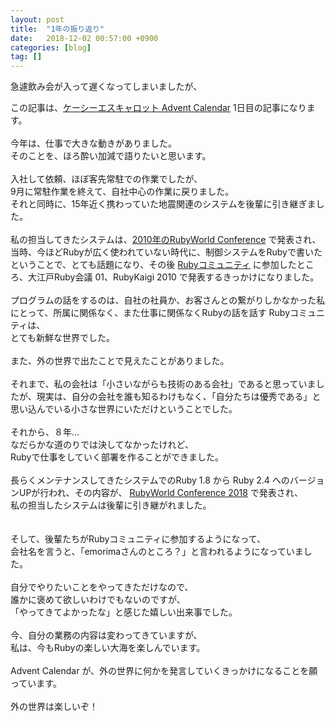 ```yaml
---
layout: post
title:  "1年の振り返り"
date:   2018-12-02 00:57:00 +0900
categories: [blog]
tag: []
---
```

急遽飲み会が入って遅くなってしまいましたが、

この記事は、<a href="https://qiita.com/advent-calendar/2018/kcscarrot">ケーシーエスキャロット Advent Calendar</a>&nbsp;1日目の記事になります。<br />
<br />
今年は、仕事で大きな動きがありました。<br />
そのことを、ほろ酔い加減で語りたいと思います。<br />
<br />
入社して依頼、ほぼ客先常駐での作業でしたが、<br />
9月に常駐作業を終えて、自社中心の作業に戻りました。<br />
それと同時に、15年近く携わっていた地震関連のシステムを後輩に引き継ぎました。<br />
<br />
私の担当してきたシステムは、<a href="http://2010.rubyworld-conf.org/ja/">2010年のRubyWorld Conference</a>&nbsp;で発表され、<br />
当時、今ほどRubyが広く使われていない時代に、制御システムをRubyで書いたということで、とても話題になり、その後 <a href="https://asakusarb.esa.io/">Rubyコミュニティ</a>&nbsp;に参加したところ、大江戸Ruby会議 01、RubyKaigi 2010 で発表するきっかけになりました。<br />
<br />
プログラムの話をするのは、自社の社員か、お客さんとの繋がりしかなかった私にとって、所属に関係なく、また仕事に関係なくRubyの話を話す Rubyコミュニティは、<br />
とても新鮮な世界でした。<br />
<br />
また、外の世界で出たことで見えたことがありました。<br />
<br />
それまで、私の会社は「小さいながらも技術のある会社」であると思っていましたが、現実は、自分の会社を誰も知るわけもなく、「自分たちは優秀である」と思い込んでいる小さな世界にいただけということでした。<br />
<br />
それから、８年…<br />
なだらかな道のりでは決してなかったけれど、<br />
Rubyで仕事をしていく部署を作ることができました。<br />
<br />
長らくメンテナンスしてきたシステムでのRuby 1.8 から Ruby 2.4 へのバージョンUPが行われ、その内容が、&nbsp;<a href="https://2018.rubyworld-conf.org/">RubyWorld Conference 2018</a>&nbsp;で発表され、<br />
私の担当したシステムは後輩に引き継がれました。<br />
<br />
<br />
そして、後輩たちがRubyコミュニティに参加するようになって、<br />
会社名を言うと、「emorimaさんのところ？」と言われるようになっていました。<br />
<br />
自分でやりたいことをやってきただけなので、<br />
誰かに褒めて欲しいわけでもないのですが、<br />
「やってきてよかったな」と感じた嬉しい出来事でした。<br />
<br />
今、自分の業務の内容は変わってきていますが、<br />
私は、今もRubyの楽しい大海を楽しんでいます。<br />
<br />
Advent Calendar が、外の世界に何かを発言していくきっかけになることを願っています。<br />
<br />
外の世界は楽しいぞ！
